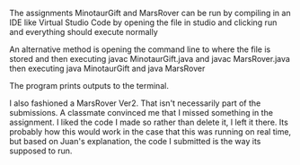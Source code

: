 The assignments MinotaurGift and MarsRover can be run by compiling in an IDE like Virtual Studio Code by opening the file in studio and clicking run and everything should execute normally

An alternative method is opening the command line to where the file is stored and then executing javac MinotaurGift.java and javac MarsRover.java then executing java MinotaurGift and java MarsRover

The program prints outputs to the terminal.

I also fashioned a MarsRover Ver2.  That isn't necessarily part of the submissions.  A classmate convinced me that I missed something in the assignment.  I liked
the code I made so rather than delete it, I left it there.  Its probably how this would work in the case that this was running on real time, but based on Juan's
explanation, the code I submitted is the way its supposed to run.

